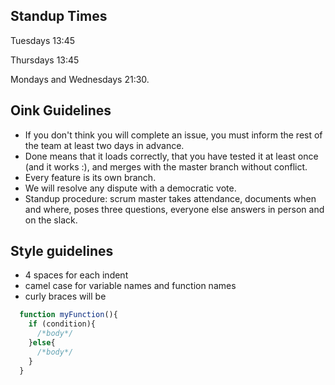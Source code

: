 ## Standup Times
Tuesdays 13:45

Thursdays 13:45

Mondays and Wednesdays 21:30. 

## Oink Guidelines
- If you don't think you will complete an issue, you must inform the rest of the team at least two days in advance.
- Done means that it loads correctly, that you have tested it at least once (and it works :), and merges with the master branch without conflict.
- Every feature is its own branch.
- We will resolve any dispute with a democratic vote.
- Standup procedure: scrum master takes attendance, documents when and where, poses three questions, everyone else answers in person and on the slack.

## Style guidelines
* 4 spaces for each indent
* camel case for variable names and function names
* curly braces will be 
```javascript
  function myFunction(){
    if (condition){
      /*body*/
    }else{
      /*body*/
    }
  }
```
